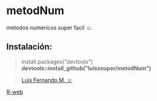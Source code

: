 metodNum
===========

metodos numericos super facil ☺.

## Instalación:

>install.packages("devtools")<br/>
**devtools::install_github("luisxsuper/metodNum")** <br>

>[Luis Fernando M. ☺](mailto:luisfer4222@gmail.com)

[R-web](https://luisxsuper.github.io/)


